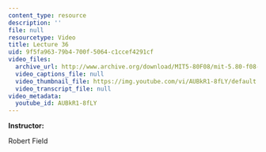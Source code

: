 ```yaml
---
content_type: resource
description: ''
file: null
resourcetype: Video
title: Lecture 36
uid: 9f5fa963-79b4-700f-5064-c1ccef4291cf
video_files:
  archive_url: http://www.archive.org/download/MIT5-80F08/mit-5.80-f08-lec36_300k.mp4
  video_captions_file: null
  video_thumbnail_file: https://img.youtube.com/vi/AUBkR1-8fLY/default.jpg
  video_transcript_file: null
video_metadata:
  youtube_id: AUBkR1-8fLY
---
```


**Instructor:**

Robert Field